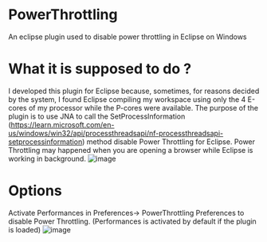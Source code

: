 # PowerThrottling
An eclipse plugin used to disable power throttling in Eclipse on Windows

# What it is supposed to do ?
I developed this plugin for Eclipse because, sometimes, for reasons decided by the system, I found Eclipse compiling my workspace using only the 4 E-cores of my processor while the P-cores were available.
The purpose of the plugin is to use JNA to call the SetProcessInformation (https://learn.microsoft.com/en-us/windows/win32/api/processthreadsapi/nf-processthreadsapi-setprocessinformation) method disable Power Throttling for Eclipse.
Power Throttling may happened when you are opening a browser while Eclipse is working in background.
![image](https://github.com/user-attachments/assets/6b57fc92-188d-4f9a-9365-5a4536428f7f)

# Options
Activate Performances in Preferences-> PowerThrottling Preferences to disable Power Throttling.
(Performances is activated by default if the plugin is loaded)
![image](https://github.com/user-attachments/assets/96babbf5-a103-4239-b0f6-6f77d6ce6932)
